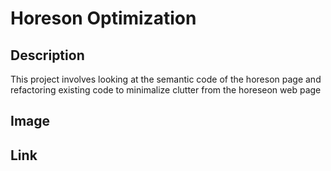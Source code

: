 # Horeson Optimization 

## Description

This project involves looking at the semantic code of the horeson page and refactoring existing code to minimalize clutter from the horeseon web page

## Image 



## Link

